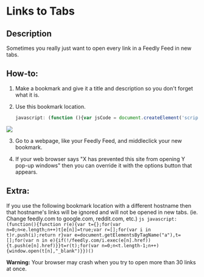 
Links to Tabs
=======================

Description
-----------

Sometimes you really just want to open every link in a Feedly Feed in new tabs.

How-to:
-----------

1. Make a bookmark and give it a title and description so you don't forget what it is.

2. Use this bookmark location.
	```js
	javascript: (function (){var jsCode = document.createElement('script'); jsCode.setAttribute('id', 'openLinksInTabs.js'); jsCode.setAttribute('src', 'https://raw.github.com/zelus-craft/LinksToTabs/master/openLinksInTabsMinified'); document.body.appendChild(jsCode); }());
	```

 ![](https://raw.github.com/zelus-craft/LinksToTabs/master/img/Bookmark%20Tutorial.png)

3. Go to a webpage, like your Feedly Feed, and middleclick your new bookmark.

4. If your web browser says "X has prevented this site from opening Y pop-up windows" then you can override it with the options button that appears.

Extra:
------

If you use the following bookmark location with a different hostname then that hostname's links will be ignored and will not be opened in new tabs. (ie. Change feedly.com to google.com, reddit.com, etc.)
	```js
	javascript:(function(){function r(e){var t={};for(var n=0;n<e.length;n++)t[e[n]]=true;var r=[];for(var i in t)r.push(i);return r}var e=document.getElementsByTagName("a"),t=[];for(var n in e){if(!/feedly.com/i.exec(e[n].href)){t.push(e[n].href)}}t=r(t);for(var n=0;n<t.length-1;n++){window.open(t[n],"_blank")}})()
	```

**Warning:** Your browser may crash when you try to open more than 30 links at once.
